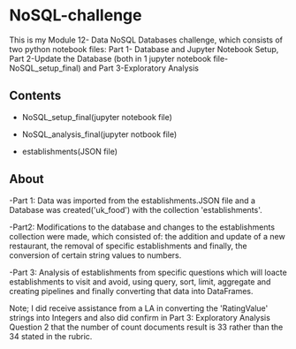 # NoSQL-challenge


This is my Module 12- Data NoSQL Databases challenge, which consists of two python notebook files: Part 1- Database and Jupyter Notebook Setup, 
Part 2-Update the Database (both in 1 jupyter notebook file-NoSQL_setup_final) and Part 3-Exploratory Analysis

## Contents

- NoSQL_setup_final(jupyter notebook file)

- NoSQL_analysis_final(jupyter notbook file)

- establishments(JSON file)

## About

-Part 1: Data was imported from the establishments.JSON file and a Database was created('uk_food') with the collection 'establishments'.

-Part2: Modifications to the database and changes to the establishments collection were made, which consisted of: the addition and update of a new restaurant, 
the removal of specific establishments and finally, the conversion of certain string values to numbers.

-Part 3: Analysis of establishments from specific questions which will loacte establishments to visit and avoid, using query, sort, limit, aggregate and creating pipelines
and finally converting that data into DataFrames.


Note; I did receive assistance from a LA in converting the 'RatingValue' strings into Integers and also did confirm in Part 3: Exploratory Analysis Question 2 that the 
number of count documents result is 33 rather than the 34 stated in the rubric.
